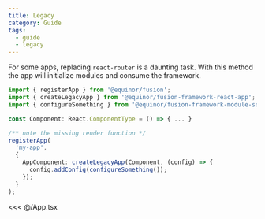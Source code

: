 ```yaml
---
title: Legacy
category: Guide
tags:
  - guide
  - legacy
---
```



For some apps, replacing `react-router` is a daunting task. 
With this method the app will initialize modules and consume the framework.

<ModuleBadge module="react-app" />

```ts
import { registerApp } from '@equinor/fusion';
import { createLegacyApp } from '@equinor/fusion-framework-react-app';
import { configureSomething } from '@equinor/fusion-framework-module-some-module';

const Component: React.ComponentType = () => { ... }

/** note the missing render function */
registerApp(
  'my-app', 
  { 
    AppComponent: createLegacyApp(Component, (config) => {
      config.addConfig(configureSomething());
    });
  }
);
```

<<< @/App.tsx